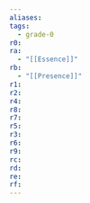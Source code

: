 ```yaml
---
aliases: 
tags:
  - grade-0
r0: 
ra:
  - "[[Essence]]"
rb:
  - "[[Presence]]"
r1: 
r2: 
r4: 
r8: 
r7: 
r5: 
r3: 
r6: 
r9: 
rc: 
rd: 
re: 
rf:
---
```

